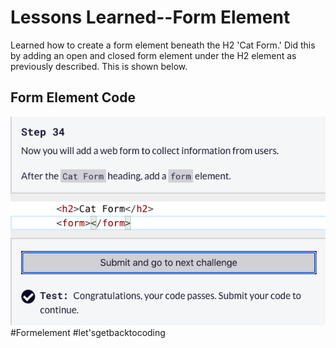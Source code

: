 <html>
  <body>
    <h1>Lessons Learned--Form Element</h1>
    <p>
      Learned how to create a form element beneath the H2 'Cat Form.'
      Did this by adding an open and closed form element under the 
      H2 element as previously described. This is shown below.
    </p>
   <h2>Form Element Code</h2>
   <img src="https://github.com/jennisa1/freeCodeCamp-Projects/blob/main/Cat%20Photo%20Album%20app/Images/Step%2034%20Code.png?raw=true" alt="Step 34 Code"> 
    #Formelement #let'sgetbacktocoding
  </body>
  </html>
